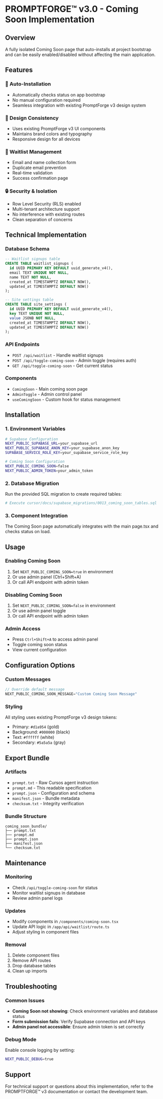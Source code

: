 # PROMPTFORGE™ v3.0 - Coming Soon Implementation

## Overview
A fully isolated Coming Soon page that auto-installs at project bootstrap and can be easily enabled/disabled without affecting the main application.

## Features

### 🚀 Auto-Installation
- Automatically checks status on app bootstrap
- No manual configuration required
- Seamless integration with existing PromptForge v3 design system

### 🎨 Design Consistency
- Uses existing PromptForge v3 UI components
- Maintains brand colors and typography
- Responsive design for all devices

### 📝 Waitlist Management
- Email and name collection form
- Duplicate email prevention
- Real-time validation
- Success confirmation page

### 🔒 Security & Isolation
- Row Level Security (RLS) enabled
- Multi-tenant architecture support
- No interference with existing routes
- Clean separation of concerns

## Technical Implementation

### Database Schema
```sql
-- Waitlist signups table
CREATE TABLE waitlist_signups (
  id UUID PRIMARY KEY DEFAULT uuid_generate_v4(),
  email TEXT UNIQUE NOT NULL,
  name TEXT NOT NULL,
  created_at TIMESTAMPTZ DEFAULT NOW(),
  updated_at TIMESTAMPTZ DEFAULT NOW()
);

-- Site settings table
CREATE TABLE site_settings (
  id UUID PRIMARY KEY DEFAULT uuid_generate_v4(),
  key TEXT UNIQUE NOT NULL,
  value JSONB NOT NULL,
  created_at TIMESTAMPTZ DEFAULT NOW(),
  updated_at TIMESTAMPTZ DEFAULT NOW()
);
```

### API Endpoints
- `POST /api/waitlist` - Handle waitlist signups
- `POST /api/toggle-coming-soon` - Admin toggle (requires auth)
- `GET /api/toggle-coming-soon` - Get current status

### Components
- `ComingSoon` - Main coming soon page
- `AdminToggle` - Admin control panel
- `useComingSoon` - Custom hook for status management

## Installation

### 1. Environment Variables
```bash
# Supabase Configuration
NEXT_PUBLIC_SUPABASE_URL=your_supabase_url
NEXT_PUBLIC_SUPABASE_ANON_KEY=your_supabase_anon_key
SUPABASE_SERVICE_ROLE_KEY=your_supabase_service_role_key

# Coming Soon Configuration
NEXT_PUBLIC_COMING_SOON=false
NEXT_PUBLIC_ADMIN_TOKEN=your_admin_token
```

### 2. Database Migration
Run the provided SQL migration to create required tables:
```bash
# Execute cursor/docs/supabase_migrations/0013_coming_soon_tables.sql
```

### 3. Component Integration
The Coming Soon page automatically integrates with the main page.tsx and checks status on load.

## Usage

### Enabling Coming Soon
1. Set `NEXT_PUBLIC_COMING_SOON=true` in environment
2. Or use admin panel (Ctrl+Shift+A)
3. Or call API endpoint with admin token

### Disabling Coming Soon
1. Set `NEXT_PUBLIC_COMING_SOON=false` in environment
2. Or use admin panel toggle
3. Or call API endpoint with admin token

### Admin Access
- Press `Ctrl+Shift+A` to access admin panel
- Toggle coming soon status
- View current configuration

## Configuration Options

### Custom Messages
```typescript
// Override default message
NEXT_PUBLIC_COMING_SOON_MESSAGE="Custom Coming Soon Message"
```

### Styling
All styling uses existing PromptForge v3 design tokens:
- Primary: `#d1a954` (gold)
- Background: `#000000` (black)
- Text: `#ffffff` (white)
- Secondary: `#5a5a5a` (gray)

## Export Bundle

### Artifacts
- `prompt.txt` - Raw Cursos agent instruction
- `prompt.md` - This readable specification
- `prompt.json` - Configuration and schema
- `manifest.json` - Bundle metadata
- `checksum.txt` - Integrity verification

### Bundle Structure
```
coming_soon_bundle/
├── prompt.txt
├── prompt.md
├── prompt.json
├── manifest.json
└── checksum.txt
```

## Maintenance

### Monitoring
- Check `/api/toggle-coming-soon` for status
- Monitor waitlist signups in database
- Review admin panel logs

### Updates
- Modify components in `/components/coming-soon.tsx`
- Update API logic in `/app/api/waitlist/route.ts`
- Adjust styling in component files

### Removal
1. Delete component files
2. Remove API routes
3. Drop database tables
4. Clean up imports

## Troubleshooting

### Common Issues
- **Coming Soon not showing**: Check environment variables and database status
- **Form submission fails**: Verify Supabase connection and API keys
- **Admin panel not accessible**: Ensure admin token is set correctly

### Debug Mode
Enable console logging by setting:
```bash
NEXT_PUBLIC_DEBUG=true
```

## Support
For technical support or questions about this implementation, refer to the PROMPTFORGE™ v3 documentation or contact the development team.
